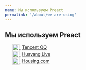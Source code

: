 ```yaml
---
name: Мы используем Preact
permalink: '/about/we-are-using'
---
```


## Мы используем Preact

<ul>
	<li style="list-style: none;">
		<a href="//im.qq.com/" target="_blank">
			<img src="/assets/qq.png" alt="Tencent QQ" style="height: 22px;vertical-align: middle;"/>
			<span style="margin-left: 5px;">Tencent QQ</span>
		</a>
	</li>
	<li style="list-style: none;">
		<a href="//huayang.qq.com/" target="_blank">
			<img src="/assets/huayang.png" alt="Huayang Live" style="height: 22px;vertical-align: middle;"/>
			<span style="margin-left: 5px;">Huayang Live</span>
		</a>
	</li>
    <li style="list-style: none;">
		<a href="//housing.com" target="_blank">
			<img src="/assets/housing.png" alt="Housing.com" style="height: 22px;vertical-align: middle;"/>
			<span style="margin-left: 5px;">Housing.com</span>
		</a>
	</li>
</ul>
